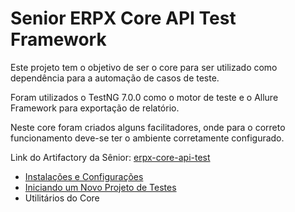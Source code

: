 # Senior ERPX Core API Test Framework

Este projeto tem o objetivo de ser o core para ser utilizado como dependência para a automação de casos de teste.

Foram utilizados o TestNG 7.0.0 como o motor de teste e o Allure Framework para exportação de relatório.

Neste core foram criados alguns facilitadores, onde para o correto funcionamento deve-se ter o ambiente corretamente configurado.

Link do Artifactory da Sênior: [erpx-core-api-test](http://maven.senior.com.br:8081/artifactory/webapp/#/artifacts/browse/tree/General/libs-release-local/br/com/senior/erpx-core-api-test)

* [Instalações e Configurações](http://git.senior.com.br/gestao-empresarial/erpx-core-api-test/wikis/Instala%C3%A7%C3%B5es-e-Configura%C3%A7%C3%B5es)
* [Iniciando um Novo Projeto de Testes](http://git.senior.com.br/gestao-empresarial/erpx-core-api-test/wikis/Iniciando-um-Novo-Projeto-de-Testes)
* Utilitários do Core